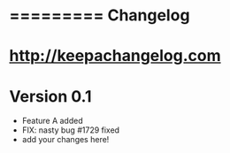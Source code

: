 =========
Changelog
=========

# http://keepachangelog.com

Version 0.1
===========

- Feature A added
- FIX: nasty bug #1729 fixed
- add your changes here!
